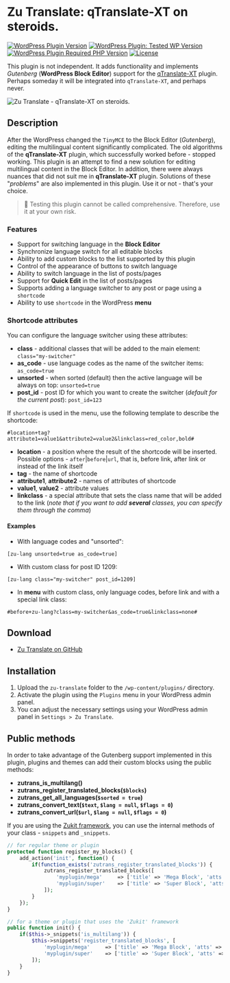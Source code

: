 # Zu Translate: qTranslate-XT on steroids.

[![WordPress Plugin Version](https://img.shields.io/github/package-json/v/picasso/zu-translate?style=for-the-badge)](https://github.com/picasso/zu-translate)
[![WordPress Plugin: Tested WP Version](https://img.shields.io/github/package-json/testedWP/picasso/zu-translate?color=4ab866&label=wordpress%20tested&style=for-the-badge)](https://wordpress.org)
[![WordPress Plugin Required PHP Version](https://img.shields.io/github/package-json/requiresPHP/picasso/zu-translate?color=bc2a8d&label=php&style=for-the-badge)](https://www.php.net/)
[![License](https://img.shields.io/github/license/picasso/zu-translate?style=for-the-badge&color=fcbf00)](https://github.com/picasso/zu-translate/blob/master/LICENSE)

 <!-- ![WordPress Plugin Downloads](https://img.shields.io/wordpress/plugin/dt/zu-translate?color=00aced&style=for-the-badge) -->

This plugin is not independent. It adds functionality and implements *Gutenberg* (__WordPress Block Editor__) support for the [qTranslate-XT](https://github.com/qtranslate/qtranslate-xt/) plugin. Perhaps someday it will be integrated into `qTranslate-XT`, and perhaps never.

![Zu Translate - qTranslate-XT on steroids.](https://user-images.githubusercontent.com/399395/148209305-38c43421-1e8d-44e6-8015-6733efd7610b.png)


## Description

After the WordPress changed the `TinyMCE` to the Block Editor (*Gutenberg*), editing the multilingual content significantly complicated. The old algorithms of the __qTranslate-XT__ plugin, which successfully worked before - stopped working. This plugin is an attempt to find a new solution for editing multilingual content in the Block Editor. In addition, there were always nuances that did not suit me in __qTranslate-XT__ plugin. Solutions of these "*problems*" are also implemented in this plugin. Use it or not - that's your choice.

> &#x1F383; Testing this plugin cannot be called comprehensive. Therefore, use it at your own risk.

### Features

* Support for switching language in the __Block Editor__
* Synchronize language switch for all editable blocks
* Ability to add custom blocks to the list supported by this plugin
* Control of the appearance of buttons to switch language
* Ability to switch language in the list of posts/pages
* Support for __Quick Edit__ in the list of posts/pages
* Supports adding a language switcher to any post or page using a `shortcode`
* Ability to use `shortcode` in the WordPress __menu__
<!-- * Ability to switch language in the modal window of __Media Library__ -->

### Shortcode attributes

You can configure the language switcher using these attributes:

* __class__ - additional classes that will be added to the main element: `class="my-switcher"`
* __as_code__ - use language codes as the name of the switcher items: `as_code=true`
* __unsorted__ - when sorted (default) then the active language will be always on top: `unsorted=true`
* __post_id__ - post ID for which you want to create the switcher (*default for the current post*): `post_id=123`

If `shortcode` is used in the menu, use the following template to describe the shortcode:

```basic
#location+tag?attribute1=value1&attribute2=value2&linkclass=red_color,bold#
```

* __location__ - a position where the result of the shortcode will be inserted. Possible options - `after`|`before`|`url`, that is, before link, after link or instead of the link itself
* __tag__ - the name of shortcode
* __attribute1__, __attribute2__ - names of attributes of shortcode
* __value1__, __value2__ - attribute values
* __linkclass__ - a special attribute that sets the class name that will be added to the link (*note that if you want to add __several__ classes, you can specify them through the comma*)

#### Examples

* With language codes and "unsorted":

`[zu-lang unsorted=true as_code=true]`

* With custom class for post ID 1209:

`[zu-lang class="my-switcher" post_id=1209]`

* In __menu__ with custom class, only language codes, before link and with a special link class:

`#before+zu-lang?class=my-switcher&as_code=true&linkclass=none#`

## Download

+ [Zu Translate on GitHub](https://github.com/picasso/zu-translate/archive/refs/heads/master.zip)

## Installation

1. Upload the `zu-translate` folder to the `/wp-content/plugins/` directory.
2. Activate the plugin using the `Plugins` menu in your WordPress admin panel.
3. You can adjust the necessary settings using your WordPress admin panel in `Settings > Zu Translate`.

## Public methods

In order to take advantage of the Gutenberg support implemented in this plugin, plugins and themes can add their custom blocks using the public methods:

+ __zutrans_is_multilang()__
+ __zutrans_register_translated_blocks(`$blocks`)__
+ __zutrans_get_all_languages(`$sorted = true`)__
+ __zutrans_convert_text(`$text`, `$lang = null`, `$flags = 0`)__
+ __zutrans_convert_url(`$url`, `$lang = null`, `$flags = 0`)__

If you are using the [Zukit framework](https://github.com/picasso/zukit), you can use the internal methods of your class - `snippets` and `_snippets`.

```php
// for regular theme or plugin
protected function register_my_blocks() {
    add_action('init', function() {
        if(function_exists('zutrans_register_translated_blocks')) {
            zutrans_register_translated_blocks([
				'myplugin/mega'     => ['title' => 'Mega Block', 'atts' => 'content'],
                'myplugin/super'    => ['title' => 'Super Block', 'atts' => ['text', 'note']],
			]);
        }
    });
}

// for a theme or plugin that uses the 'Zukit' framework
public function init() {
    if($this->_snippets('is_multilang')) {
        $this->snippets('register_translated_blocks', [
            'myplugin/mega'     => ['title' => 'Mega Block', 'atts' => 'content'],
            'myplugin/super'    => ['title' => 'Super Block', 'atts' => ['text', 'note']],
        ]);
    }
}
```
